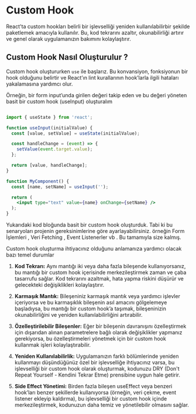 # **Custom Hook**

React'ta custom hookları belirli bir işlevselliği yeniden kullanılabilirbir şekilde paketlemek amacıyla kullanılır. Bu, kod tekrarını azaltır, okunabilirliği artırır ve genel olarak uygulamanızın bakımını kolaylaştırır. 

## **Custom Hook Nasıl Oluşturulur ?**

Custom hook oluştururken `use` ile başlarız. Bu konvansiyon, fonksiyonun bir hook olduğunu belirtir ve React’ın lint kurallarının hook’larla ilgili hataları yakalamasına yardımcı olur.

Örneğin, bir form input’unda girilen değeri takip eden ve bu değeri yöneten basit bir custom hook (useInput) oluşturalım 

```jsx

import { useState } from 'react';

function useInput(initialValue) {
  const [value, setValue] = useState(initialValue);

  const handleChange = (event) => {
    setValue(event.target.value);
  };

  return [value, handleChange];
}

```

```jsx
function MyComponent() {
  const [name, setName] = useInput('');

  return (
    <input type="text" value={name} onChange={setName} />
  );
}

```

Yukarıdaki kod bloğunda basit bir custom hook oluşturduk. Tabi ki bu senaryoları projenin gereksinimlerine göre ayarlayabilirsiniz. örneğin Form İşlemleri , Veri Fetching , Event Listenerler vb .  Bu tamamıyla size kalmış.  

Custom hook oluşturma ihtiyacınız olduğunu anlamanıza yardımcı olacak bazı temel durumlar

1. **Kod Tekrarı:** Aynı mantığı iki veya daha fazla bileşende kullanıyorsanız, bu mantığı bir custom hook içerisinde merkezileştirmek zaman ve çaba tasarrufu sağlar. Kod tekrarını azaltmak, hata yapma riskini düşürür ve gelecekteki değişiklikleri kolaylaştırır.

2. **Karmaşık Mantık:** Bileşeniniz karmaşık mantık veya yardımcı işlevler içeriyorsa ve bu karmaşıklık bileşenin asıl amacını gölgelemeye başladıysa, bu mantığı bir custom hook’a taşımak, bileşeninizin okunabilirliğini ve yeniden kullanılabilirliğini artırabilir.

3. **Özelleştirilebilir Bileşenler:** Eğer bir bileşenin davranışını özelleştirmek için dışarıdan alınan parametrelere bağlı olarak değişiklikler yapmanız gerekiyorsa, bu özelleştirmeleri yönetmek için bir custom hook kullanmak işleri kolaylaştırabilir.

4. **Yeniden Kullanılabilirlik:** Uygulamanızın farklı bölümlerinde yeniden kullanmayı düşündüğünüz özel bir işlevselliğe ihtiyacınız varsa, bu işlevselliği bir custom hook olarak oluşturmak, kodunuzu DRY (Don't Repeat Yourself - Kendini Tekrar Etme) prensibine uygun hale getirir.

5. **Side Effect Yönetimi:**  Birden fazla bileşen useEffect veya benzeri hook’ları benzer şekillerde kullanıyorsa (örneğin, veri çekme, event listener ekleyip kaldırma), bu işlevselliği bir custom hook içinde merkezileştirmek, kodunuzun daha temiz ve yönetilebilir olmasını sağlar.